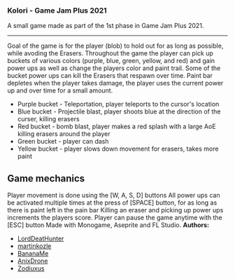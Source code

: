 ### Kolori - Game Jam Plus 2021
A small game made as part of the 1st phase in Game Jam Plus 2021.
***
Goal of the game is for the player (blob) to hold out for as long as possible, while avoding the Erasers. Throughout the game the player can pick up buckets of various colors (purple, blue, green, yellow, and red) and gain power ups as well as change the players color and paint trail. Some of the bucket power ups can kill the Erasers that respawn over time.
Paint bar depletes when the player takes damage, the player uses the current power up and over time for a small amount.
 * Purple bucket - Teleportation, player teleports to the cursor's location
 * Blue bucket - Projectile blast, player shoots blue at the direction of the curser, killing erasers
 * Red bucket - bomb blast, player makes a red splash with a large AoE killing erasers around the player
 * Green bucket - player can dash
 * Yellow bucket - player slows down movement for erasers, takes more paint
 ## Game mechanics
 Player movement is done using the [W, A, S, D] buttons
 All power ups can be activated multiple times at the press of [SPACE] button, for as long as there is paint left in the pain bar
 Killing an eraser and picking up power ups increments the players score.
 Player can pause the game anytime with the [ESC] button
Made with Monogame, Aseprite and FL Studio. 
**Authors:**
* [LordDeatHunter](https://github.com/LordDeatHunter)
* [martinkozle](https://github.com/martinkozle)
* [BananaMe](https://github.com/BananaMe)
* [AnixDrone](https://github.com/anixdrone)
* [Zodiuxus](https://github.com/zodiuxus)
